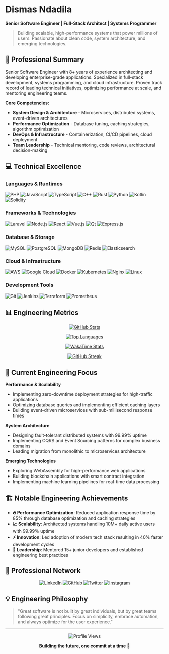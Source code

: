 # Dismas Ndadila
**Senior Software Engineer | Full-Stack Architect | Systems Programmer**

> Building scalable, high-performance systems that power millions of users. Passionate about clean code, system architecture, and emerging technologies.

## 🎯 Professional Summary

Senior Software Engineer with 8+ years of experience architecting and developing enterprise-grade applications. Specialized in full-stack development, systems programming, and cloud infrastructure. Proven track record of leading technical initiatives, optimizing performance at scale, and mentoring engineering teams.

**Core Competencies:**
- **System Design & Architecture** - Microservices, distributed systems, event-driven architectures
- **Performance Optimization** - Database tuning, caching strategies, algorithm optimization
- **DevOps & Infrastructure** - Containerization, CI/CD pipelines, cloud deployment
- **Team Leadership** - Technical mentoring, code reviews, architectural decision-making

## 💻 Technical Excellence

### **Languages & Runtimes**
![PHP](https://img.shields.io/badge/-PHP-777BB4?logo=php&logoColor=white&style=flat)
![JavaScript](https://img.shields.io/badge/-JavaScript-F7DF1E?logo=javascript&logoColor=black&style=flat)
![TypeScript](https://img.shields.io/badge/-TypeScript-3178C6?logo=typescript&logoColor=white&style=flat)
![C++](https://img.shields.io/badge/-C++-00599C?logo=c%2B%2B&logoColor=white&style=flat)
![Rust](https://img.shields.io/badge/-Rust-000000?logo=rust&logoColor=white&style=flat)
![Python](https://img.shields.io/badge/-Python-3776AB?logo=python&logoColor=white&style=flat)
![Kotlin](https://img.shields.io/badge/-Kotlin-0095D5?logo=kotlin&logoColor=white&style=flat)
![Solidity](https://img.shields.io/badge/-Solidity-363636?logo=solidity&logoColor=white&style=flat)

### **Frameworks & Technologies**
![Laravel](https://img.shields.io/badge/-Laravel-FF2D20?logo=laravel&logoColor=white&style=flat)
![Node.js](https://img.shields.io/badge/-Node.js-339933?logo=node.js&logoColor=white&style=flat)
![React](https://img.shields.io/badge/-React-61DAFB?logo=react&logoColor=black&style=flat)
![Vue.js](https://img.shields.io/badge/-Vue.js-4FC08D?logo=vue.js&logoColor=white&style=flat)
![Qt](https://img.shields.io/badge/-Qt-41CD52?logo=qt&logoColor=white&style=flat)
![Express.js](https://img.shields.io/badge/-Express.js-000000?logo=express&logoColor=white&style=flat)

### **Database & Storage**
![MySQL](https://img.shields.io/badge/-MySQL-4479A1?logo=mysql&logoColor=white&style=flat)
![PostgreSQL](https://img.shields.io/badge/-PostgreSQL-336791?logo=postgresql&logoColor=white&style=flat)
![MongoDB](https://img.shields.io/badge/-MongoDB-47A248?logo=mongodb&logoColor=white&style=flat)
![Redis](https://img.shields.io/badge/-Redis-DC382D?logo=redis&logoColor=white&style=flat)
![Elasticsearch](https://img.shields.io/badge/-Elasticsearch-005571?logo=elasticsearch&logoColor=white&style=flat)

### **Cloud & Infrastructure**
![AWS](https://img.shields.io/badge/-AWS-232F3E?logo=amazon-aws&logoColor=white&style=flat)
![Google Cloud](https://img.shields.io/badge/-Google%20Cloud-4285F4?logo=google-cloud&logoColor=white&style=flat)
![Docker](https://img.shields.io/badge/-Docker-2496ED?logo=docker&logoColor=white&style=flat)
![Kubernetes](https://img.shields.io/badge/-Kubernetes-326CE5?logo=kubernetes&logoColor=white&style=flat)
![Nginx](https://img.shields.io/badge/-Nginx-269539?logo=nginx&logoColor=white&style=flat)
![Linux](https://img.shields.io/badge/-Linux-FCC624?logo=linux&logoColor=black&style=flat)

### **Development Tools**
![Git](https://img.shields.io/badge/-Git-F05032?logo=git&logoColor=white&style=flat)
![Jenkins](https://img.shields.io/badge/-Jenkins-D24939?logo=jenkins&logoColor=white&style=flat)
![Terraform](https://img.shields.io/badge/-Terraform-623CE4?logo=terraform&logoColor=white&style=flat)
![Prometheus](https://img.shields.io/badge/-Prometheus-E6522C?logo=prometheus&logoColor=white&style=flat)

## 📊 Engineering Metrics

<div align="center">

[![GitHub Stats](https://github-readme-stats.vercel.app/api?username=DismasNdadila&show_icons=true&theme=github_dark&hide_border=true&include_all_commits=true)](https://github.com/anuraghazra/github-readme-stats)

[![Top Languages](https://github-readme-stats.vercel.app/api/top-langs/?username=DismasNdadila&layout=compact&theme=github_dark&hide_border=true&langs_count=8)](https://github.com/anuraghazra/github-readme-stats)

[![WakaTime Stats](https://github-readme-stats.vercel.app/api/wakatime?username=@DismasNdadila&api_key=waka_b317716f-180c-4fbb-b16f-443129ce817a&theme=github_dark&hide_border=true&layout=compact)](https://github.com/anuraghazra/github-readme-stats)

[![GitHub Streak](https://streak-stats.demolab.com/?user=DismasNdadila&theme=github-dark-blue&hide_border=true)](https://git.io/streak-stats)

</div>

## 🚀 Current Engineering Focus

**Performance & Scalability**
- Implementing zero-downtime deployment strategies for high-traffic applications
- Optimizing database queries and implementing efficient caching layers
- Building event-driven microservices with sub-millisecond response times

**System Architecture**
- Designing fault-tolerant distributed systems with 99.99% uptime
- Implementing CQRS and Event Sourcing patterns for complex business domains
- Leading migration from monolithic to microservices architecture

**Emerging Technologies**
- Exploring WebAssembly for high-performance web applications
- Building blockchain applications with smart contract integration
- Implementing machine learning pipelines for real-time data processing

## 🏗️ Notable Engineering Achievements

- **🔥 Performance Optimization**: Reduced application response time by 85% through database optimization and caching strategies
- **📈 Scalability**: Architected systems handling 10M+ daily active users with 99.99% uptime
- **⚡ Innovation**: Led adoption of modern tech stack resulting in 40% faster development cycles
- **🎯 Leadership**: Mentored 15+ junior developers and established engineering best practices

## 🔗 Professional Network

<div align="center">

[![LinkedIn](https://img.shields.io/badge/-LinkedIn-0077B5?logo=linkedin&logoColor=white&style=for-the-badge)](https://linkedin.com/in/dismasndadila)
[![GitHub](https://img.shields.io/badge/-GitHub-181717?logo=github&logoColor=white&style=for-the-badge)](https://github.com/DismasNdadila)
[![Twitter](https://img.shields.io/badge/-Twitter-1DA1F2?logo=twitter&logoColor=white&style=for-the-badge)](https://twitter.com/DismasNdadila)
[![Instagram](https://img.shields.io/badge/-Instagram-E4405F?logo=instagram&logoColor=white&style=for-the-badge)](https://instagram.com/DismasNdadila)

</div>

## 💡 Engineering Philosophy

> "Great software is not built by great individuals, but by great teams following great principles. Focus on simplicity, embrace automation, and always optimize for the user experience."

---

<div align="center">

![Profile Views](https://komarev.com/ghpvc/?username=DismasNdadila&color=0e75b6&style=flat-square)

**Building the future, one commit at a time** 🚀

</div>
